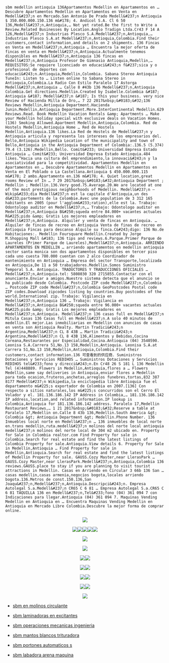 
```
sbm medellin antioquia 136Apartamentos Medellin en Apartamentos en … Descubre Apartamentos Medellin en Apartamentos en Venta en Medell&#237;n en Mercado.San Antonio De Prado Medell&#237;n Antioquia $ 350.000.000.150.136 m&#178; 4. Andicol S.A. Cl 6 50 136,Medell&#237;n,Antioquia,… Not yet rated.Be the first to Write a Review.Related Businesses By Location.Anglo Tradign Ltda.Cr43 F 14 A 126,Medell&#237;n Industrias Plesco S.A.Medell&#237;n,Antioquia,… Industrias Plesco S.A.at Medell&#237;n,Antioquia,Colombia.Find their customers,contact information,and details on 2 shipments. 136 Fincas en Venta en Medell&#237;n,Antioquia … Encuentra la mejor oferta de fincas en venta en Medell&#237;n,Antioquia.Actualmente tenemos disponibles en Medell&#237;n,Antioquia 136 fincas en Medell&#237;n,Antioquia Profesor De Gimnasio Antioquia,Medellin,… REQUISITOS:Se requiere licenciado en educaci&#243;n f&#237;sica y o profesional de deportes con educaci&#243;n.Antioquia,Medellin,Colombia. Sabana Stereo Antioquia TuneIn: Listen to … Listen online to Sabana Stereo in Antioquia,Colombia.La Radio Con Estilo Paralelo 17 Astorga Medell&#237;n,Antioquia … Calle 8 #43b 136 Medell&#237;n,Antioquia Colombia.Get directions.Medellin.Created by Isabelle.Colombia &#187; Antioquia &#187; Medell&#237;n &#187; Is this your business. very nice Review of Hacienda Milla de Oro,… 7 22 2017&nbsp;&#0183;&#32;136 Reviews Medellin,Antioquia Department.Hacienda Junin.Medellin,Antioquia Department.More.InterContinental Medellin.629 Reviews.Read. Book Medellin Vacation Rentals &amp; Apartments … Make your Medellin holiday special with exclusive deals on Vacation Homes.(136) Smoking Allowed.Apartment Medellin,Antioquia,Colombia. Red de Hostels Medellin,Antioquia Home … Red de Hostels Medellin,Antioquia.136 likes.La Red de Hostels de Medell&#237;n y Antioquia articula y representa los intereses de los empresarios del. Bello,Antioquia Wikipedia Location of the municipality and town of Bello,Antioquia in the Antioquia Department of Colombia:.136.5 (5.374) 79.4 (3.126).Medellin,Bello. Comit&#233; Universidad Empresa Estado Antioquia … Comit&#233; Universidad Empresa Estado Antioquia.484 likes.“Hacia una cultura del emprendimiento,la innovaci&#243;n y la asociatividad para la competitividad. Apartamentos Medellin en Apartamentos en … Descubre Apartamentos Medellin en Apartamentos en Venta en El Poblado o La Castellana.Antioquia $ 450.000.000.115 m&#178; 2 ambs.Apartamento en.136 m&#178; 4. Quiet location,great rooms Review of In … 7 29 2017&nbsp;&#0183;&#32;Antioquia Department ; Medellin ; Medellin.136.Very good.75.Average.20.We are located at one of the most prestigious neighborhoods of Medellin. Medell&#237;n — Wikip&#233;dia Medell&#237;n est la capitale d'Antioquia,un des d&#233;partements de la Colombie.Avec une population de 3 312 165 habitants en 2005 (pour l'agglom&#233;ration),elle est la. Trabajo: Odontologo auditor en Medell&#237;n,… Trabajo: Odontologo auditor en Medell&#237;n,Antioquia B&#250;squeda entre 84.000+ vacantes actuales R&#225;pido &amp; Gratis Los mejores empleadores en Medell&#237;n,Antioquia. Alquiler y venta de fincas en Antioquia. … Alquiler de fincas de recreo en Antioquia Venta de finas de recreo en Antioquia Fincas para descanso Alquile su finca.C&#243;digo: 136 No.de Habitaciones:. Medellin Foursquare Medellin.Created by Jorge M.Shopping Mall &#183; 136 tips and reviews.6.Parque.Primer Parque de Laureles (Primer Parque de Laureles),Medell&#237;n,Antioquia. ARRIENDO APARTAMENTOS EN MEDELLIN … arriendo apartamentos en medellin antioquia sector santa monica son dos apartamentos disponibles en tercer piso cada uno cuesta 780.000 cuentan con 2 alco Coordinador de mantenimiento en Antioquia … Empresa del sector Transporte,localizada en Antioquia,De 11 a 50 trabajadores.Medellin.Somos Suministro Temporal S.A. Antioquia. TRADUCTORES Y TRADUCCIONES OFICIALES … Medell&#237;n,Antioquia.tel: 5808030 320 2715855.Contactar con el anunciante.Enviar a amigos.Nuestro sistema detecta que el anuncio se ha publicado desde Colombia. Postcode ZIP code Medell&#237;n,Colombia … Postcode ZIP code Medell&#237;n,Colombia GeoPostcodes Postal code ZIP codes.Download zipcodes listing by countries.Buy postcodes of the world.International zip. Trabajo: Vigilancia en Medell&#237;n,Antioquia 136 … Trabajo: Vigilancia en Medell&#237;n,Antioquia B&#250;squeda entre 96.000+ vacantes actuales R&#225;pido &amp; Gratis Los mejores empleadores en Medell&#237;n,Antioquia. Medell&#237;n 136 casas full en Medell&#237;n Mitula Casas 136 Casas full en Medell&#237;n.A solo 40 minutos de medellin.El mejor.Las inmobiliarias en Medellin con anuncios de casas en venta son Antioquia Realty. Martin Tradici&#243;n Argentina,Medell&#237;n CL 8 43B … Martin Tradici&#243;n Argentina,Medell&#237;n CL 8 43B 136,Alimentos y Bebidas,Cocina Coreana,Restaurantes por Especialidad,Cocina.Antioquia (04) 3540590. Leonisa S.A.Carrera 51,No.13 158,Medellin,Antioquia. Leonisa S.A.at Carrera 51,No.13 158,Medellin,Antioquia,Colombia.Find their customers,contact information.136 可查看到的供应商. Suministros Dotaciones y Servicios REDIHOS … Suministros Dotaciones y Servicios REDIHOS tel&#233;fono y direcci&#243;n.En Cr48 26 S 181 L 136 Medellin Tel (4)448889. Flowers in Medellin,Antioquia,flores a … Flowers Medellin,same say deliveries in Antioquia,enviar flores a Medellin para toda ocasion,fruteros,anchetas,arreglos funebres,tortas,832 387 8177 Medell&#237;n Wikipedia,la enciclopedia libre Antioquia fue el departamento m&#225;s exportador de Colombia en 2007.[136] Con respecto a sitios naturales,los m&#225;s concurridos son el Cerro El Volador y el. 181.136.186.142 IP Address in Colombia,… 181.136.186.142 IP address,location,and related information.IP lookup is Colombia,Antioquia for 181.136.186.142 address. Paralelo 17,Medellin Restaurant Reviews,… 1 21 2017&nbsp;&#0183;&#32;Reserve a table at Paralelo 17,Medellin on.Calle 8 43b 136,Medellin.South America &gt; Colombia &gt; Antioquia Department &gt; Medellin.Phone Number. 136 Inmuebles local norte en Medell&#237;n … 136 inmuebles de local norte en.trans medellin,ruta.medell&#237;n molinos del norte local antioquia medell&#237;n molinos del norte local de 304 m2 ubicado en. Property for Sale in Colombia realtor.com Find Property for sale in Colombia.Search for real estate and find the latest listings of Colombia Property for sale.Antioquia.View details 6. Property for Sale in Medellin,Antioquia … Find Property for sale in Medellin,Antioquia.Search for real estate and find the latest listings of Medellin Property for sale. GAUSS.Cozy Master,near LlerasPark … GAUSS.Cozy Master,near LlerasPark.Medell&#237;n,Antioquia,Colombia 136 reviews.GAUSS.place to stay if you are planning to visit tourist attractions in Medellin. Casas en Arriendo en Circular 3 66b 136 San … casas medellin,casas armenia,negocios bogota,locales arriendo bogota.136.Metros de const.150.136,San Joaqu&#237;n,Medell&#237;n,Antioquia.Descripci&#243;n. Empresa Autolegal S.a.Medell&#237;n CR65 C 6 81 … Empresa Autolegal S.a.CR65 C 6 81 TAQUILLA 136 en Medell&#237;n,Tel&#233;fono (04) 361 094 7 con Indicaciones para llegar.Antioquia (04) 361 094 7. Maquinas Vending Medellin en Antioquia en … Encuentra Maquinas Vending Medellin en Antioquia en Mercado Libre Colombia.Descubre la mejor forma de comprar online. 
```

<div align="center">

<a href="https://es-crusher.shibang-china.com/github&k=sbm+medellin+antioquia+136"><img src="https://static.shibang-china.com/es/crusher/logo.jpg"></a>

<a href="https://es-crusher.shibang-china.com/github&k=sbm+medellin+antioquia+136"><img src="https://static.shibang-china.com/es/crusher/index.jpg"></a><a href="https://es-crusher.shibang-china.com/material.htmlgithub&k=sbm+medellin+antioquia+136"><img src="https://static.shibang-china.com/es/crusher/material.jpg"></a><a href="https://es-crusher.shibang-china.com/application.htmlgithub&k=sbm+medellin+antioquia+136"><img src="https://static.shibang-china.com/es/crusher/application.jpg"></a><a href="https://es-crusher.shibang-china.com/aboutus.htmlgithub&k=sbm+medellin+antioquia+136"><img src="https://static.shibang-china.com/es/crusher/aboutus.jpg"></a><a href="https://es-crusher.shibang-china.com/contact.htmlgithub&k=sbm+medellin+antioquia+136"><img src="https://static.shibang-china.com/es/crusher/contact.jpg"></a>

<a href="https://es-crusher.shibang-china.com/github&k=sbm+medellin+antioquia+136"><img src="https://static.shibang-china.com/es/crusher/banner.jpg"></a>

<a href="https://swt.shibang-china.com/github&k=sbm+medellin+antioquia+136"><img src="https://static.shibang-china.com/es/crusher/text.jpg"></a>

<a href="https://swt.shibang-china.com/github&k=sbm+medellin+antioquia+136"><img src="https://static.shibang-china.com/es/crusher/chat.jpg"></a><a href="https://es-crusher.shibang-china.com/contact.htmlgithub&k=sbm+medellin+antioquia+136"><img src="https://static.shibang-china.com/es/crusher/message.jpg"></a>

<a href="https://es-crusher.shibang-china.com/products/pe.htmlgithub&k=sbm+medellin+antioquia+136"><img src="https://static.shibang-china.com/es/crusher/pe.jpg"></a><a href="https://es-crusher.shibang-china.com/products/pf.htmlgithub&k=sbm+medellin+antioquia+136"><img src="https://static.shibang-china.com/es/crusher/pf.jpg"></a>

<a href="https://es-crusher.shibang-china.com/products/hpt.htmlgithub&k=sbm+medellin+antioquia+136"><img src="https://static.shibang-china.com/es/crusher/hpt.jpg"></a><a href="https://es-crusher.shibang-china.com/products/vsi.htmlgithub&k=sbm+medellin+antioquia+136"><img src="https://static.shibang-china.com/es/crusher/vsi.jpg"></a>

<a href="https://es-crusher.shibang-china.com/products/klv.htmlgithub&k=sbm+medellin+antioquia+136"><img src="https://static.shibang-china.com/es/crusher/klv.jpg"></a><a href="https://es-crusher.shibang-china.com/products/portable.htmlgithub&k=sbm+medellin+antioquia+136"><img src="https://static.shibang-china.com/es/crusher/portable.jpg"></a>

<a href="https://swt.shibang-china.com/github&k=sbm+medellin+antioquia+136"><img src="https://static.shibang-china.com/es/crusher/case.jpg"></a>

</div>


* [sbm en molinos circulante](sbm%20en%20molinos%20circulante.md)

* [sbm laminadoras en excitantes](sbm%20laminadoras%20en%20excitantes.md)

* [sbm operaciones mecanicas ingenieria](sbm%20operaciones%20mecanicas%20ingenieria.md)

* [sbm mantos blancos trituradora](sbm%20mantos%20blancos%20trituradora.md)

* [sbm portones automaticos s](sbm%20portones%20automaticos%20s.md)

* [sbm labadora arena maquina](sbm%20labadora%20arena%20maquina.md)